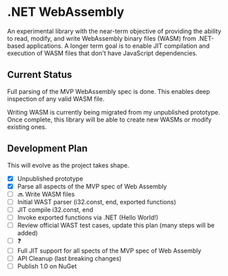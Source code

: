 ﻿# .NET WebAssembly

An experimental library with the near-term objective of providing the ability to read, modify, and write WebAssembly binary files (WASM) from .NET-based applications.
A longer term goal is to enable JIT compilation and execution of WASM files that don't have JavaScript dependencies.

## Current Status

Full parsing of the MVP WebAssembly spec is done.
This enables deep inspection of any valid WASM file.

Writing WASM is currently being migrated from my unpublished prototype.
Once complete, this library will be able to create new WASMs or modify existing ones.

## Development Plan

This will evolve as the project takes shape.

- [x] Unpublished prototype
- [x]  Parse all aspects of the MVP spec of Web Assembly
- [ ] 🔜 Write WASM files
- [ ] Initial WAST parser (i32.const, end, exported functions)
- [ ] JIT compile i32.const, end
- [ ] Invoke exported functions via .NET (Hello World!)
- [ ] Review official WAST test cases, update this plan (many steps will be added)
- [ ] ❓
- [ ] Full JIT support for all spects of the MVP spec of Web Assembly
- [ ] API Cleanup (last breaking changes)
- [ ] Publish 1.0 on NuGet